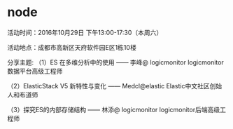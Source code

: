 # node
活动时间：2016年10月29日 下午13:00-17:30（本周六）

活动地点：成都市高新区天府软件园E区1栋10楼

分享主题:
（1）ES 在多维分析中的使用​  —— 李峰@ logicmonitor    logicmonitor数据平台高级工程师 
                                                    
（2）ElasticStack V5 新特性与变化   —— Medcl@elastic  Elastic中文社区创始人和布道师

（3）探究ES的内部存储结构  —— 林添@ logicmonitor    logicmonitor后端高级工程师  
